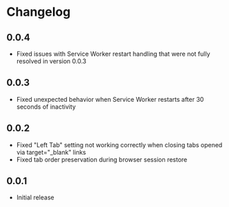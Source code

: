 # Changelog

## 0.0.4
- Fixed issues with Service Worker restart handling that were not fully resolved in version 0.0.3

## 0.0.3
- Fixed unexpected behavior when Service Worker restarts after 30 seconds of inactivity

## 0.0.2
- Fixed "Left Tab" setting not working correctly when closing tabs opened via target="_blank" links
- Fixed tab order preservation during browser session restore

## 0.0.1
- Initial release